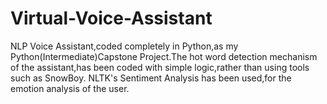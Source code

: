 # Virtual-Voice-Assistant
NLP Voice Assistant,coded completely in Python,as my Python(Intermediate)Capstone Project.The hot word detection mechanism of the assistant,has been coded with simple logic,rather than using tools such as SnowBoy. NLTK's Sentiment Analysis has been used,for the emotion analysis of the user.



